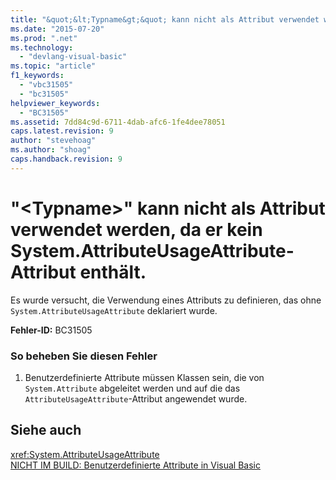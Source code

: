 ```yaml
---
title: "&quot;&lt;Typname&gt;&quot; kann nicht als Attribut verwendet werden, da er kein System.AttributeUsageAttribute-Attribut enth&#228;lt. | Microsoft Docs"
ms.date: "2015-07-20"
ms.prod: ".net"
ms.technology: 
  - "devlang-visual-basic"
ms.topic: "article"
f1_keywords: 
  - "vbc31505"
  - "bc31505"
helpviewer_keywords: 
  - "BC31505"
ms.assetid: 7dd84c9d-6711-4dab-afc6-1fe4dee78051
caps.latest.revision: 9
author: "stevehoag"
ms.author: "shoag"
caps.handback.revision: 9
---
```

# &quot;&lt;Typname&gt;&quot; kann nicht als Attribut verwendet werden, da er kein System.AttributeUsageAttribute-Attribut enth&#228;lt.
Es wurde versucht, die Verwendung eines Attributs zu definieren, das ohne `System.AttributeUsageAttribute` deklariert wurde.  
  
 **Fehler\-ID:** BC31505  
  
### So beheben Sie diesen Fehler  
  
1.  Benutzerdefinierte Attribute müssen Klassen sein, die von `System.Attribute` abgeleitet werden und auf die das `AttributeUsageAttribute`\-Attribut angewendet wurde.  
  
## Siehe auch  
 <xref:System.AttributeUsageAttribute>   
 [NICHT IM BUILD: Benutzerdefinierte Attribute in Visual Basic](http://msdn.microsoft.com/de-de/d72d8a5c-8f64-4614-b15b-cad66845d047)